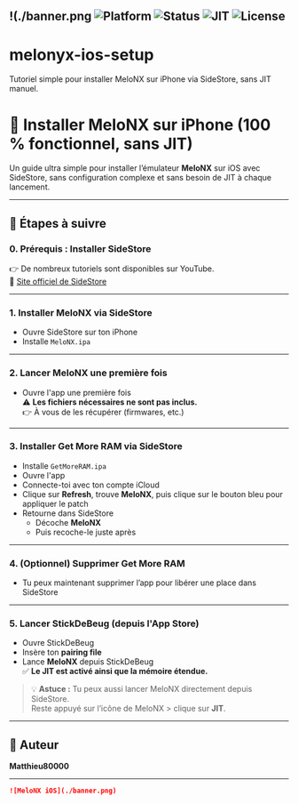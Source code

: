 !(./banner.png
![Platform](https://img.shields.io/badge/platform-iOS-blue)
![Status](https://img.shields.io/badge/status-tested-green)
![JIT](https://img.shields.io/badge/JIT-compatible-brightgreen)
![License](https://img.shields.io/badge/license-MIT-lightgrey)
---
# melonyx-ios-setup
Tutoriel simple pour installer MeloNX sur iPhone via SideStore, sans JIT manuel.
# 📱 Installer MeloNX sur iPhone (100 % fonctionnel, sans JIT)

Un guide ultra simple pour installer l’émulateur **MeloNX** sur iOS avec SideStore, sans configuration complexe et sans besoin de JIT à chaque lancement.

---

## 🔧 Étapes à suivre

### 0. Prérequis : Installer SideStore  
👉 De nombreux tutoriels sont disponibles sur YouTube.  
🔗 [Site officiel de SideStore](https://sideloaded.store)

---

### 1. Installer MeloNX via SideStore  
- Ouvre SideStore sur ton iPhone  
- Installe `MeloNX.ipa`

---

### 2. Lancer MeloNX une première fois  
- Ouvre l'app une première fois  
⚠️ **Les fichiers nécessaires ne sont pas inclus.**  
👉 À vous de les récupérer (firmwares, etc.)

---

### 3. Installer **Get More RAM** via SideStore  
- Installe `GetMoreRAM.ipa`  
- Ouvre l'app  
- Connecte-toi avec ton compte iCloud  
- Clique sur **Refresh**, trouve **MeloNX**, puis clique sur le bouton bleu pour appliquer le patch  
- Retourne dans SideStore  
  - Décoche **MeloNX**
  - Puis recoche-le juste après

---

### 4. (Optionnel) Supprimer Get More RAM  
- Tu peux maintenant supprimer l’app pour libérer une place dans SideStore

---

### 5. Lancer StickDeBeug (depuis l'App Store)  
- Ouvre StickDeBeug  
- Insère ton **pairing file**  
- Lance **MeloNX** depuis StickDeBeug  
✅ **Le JIT est activé ainsi que la mémoire étendue.**

> 💡 **Astuce :** Tu peux aussi lancer MeloNX directement depuis SideStore.  
> Reste appuyé sur l’icône de MeloNX > clique sur **JIT**.

---

## 👤 Auteur  
**Matthieu80000**

---

```md
![MeloNX iOS](./banner.png)

